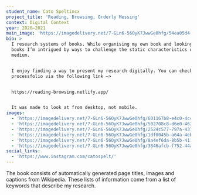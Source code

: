 ```yaml
---
student_name: Cato Speltincx
project_title: 'Reading, Browsing, Orderly Messing'
context: Digital Context
year: 2020—2021
main_image: 'https://imagedelivery.net/7-GLn6-56OyK7JwwGe0hfg/54ea05d4-5244-422a-3657-55e74a816d00'
bio: >
  I research systems of books. While organising my own book and looking at other
  books I’m intrigued by ways to challenge the static characteristics of the
  medium.


  I enjoy finding a way to present my research digitally. You can check out my
  processfolio via the following link —>


  https://reading-browsing.netlify.app/


  It was made to look at from desktop, not mobile.
images:
  - 'https://imagedelivery.net/7-GLn6-56OyK7JwwGe0hfg/601167b8-e4c0-4c4d-7c6c-1aa827019f00'
  - 'https://imagedelivery.net/7-GLn6-56OyK7JwwGe0hfg/502708c8-d6e0-462e-3c79-385d916ec600'
  - 'https://imagedelivery.net/7-GLn6-56OyK7JwwGe0hfg/2524c577-797a-4379-30f1-6a8b23927f00'
  - 'https://imagedelivery.net/7-GLn6-56OyK7JwwGe0hfg/1df0045b-a64a-4eb8-af85-d853b6842500'
  - 'https://imagedelivery.net/7-GLn6-56OyK7JwwGe0hfg/8a4ef6da-8b5b-411b-7f53-72b07dcd5200'
  - 'https://imagedelivery.net/7-GLn6-56OyK7JwwGe0hfg/3846afcb-f752-44a2-2897-5d1df7c7f700'
social_links:
  - 'https://www.instagram.com/catospelt/'
---
```

The book consists of automatically generated page titles, images and captions from Wikipedia. These lists of information come from a list of keywords that describe my research.